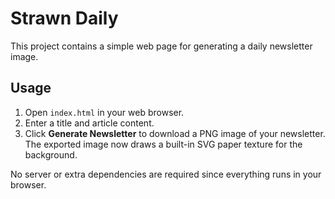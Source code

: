 # Strawn Daily

This project contains a simple web page for generating a daily newsletter image.

## Usage

1. Open `index.html` in your web browser.
2. Enter a title and article content.
3. Click **Generate Newsletter** to download a PNG image of your newsletter.
   The exported image now draws a built-in SVG paper texture for the background.

No server or extra dependencies are required since everything runs in your browser.
